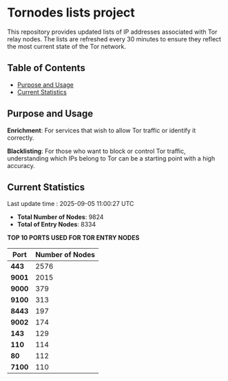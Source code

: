 # Tornodes lists project

This repository provides updated lists of IP addresses associated with Tor relay nodes. The lists are refreshed every 30 minutes to ensure they reflect the most current state of the Tor network.

## Table of Contents

- [Purpose and Usage](#purpose-and-usage)
- [Current Statistics](#current-statistics)


## Purpose and Usage

**Enrichment**: For services that wish to allow Tor traffic or identify it correctly.

**Blacklisting**: For those who want to block or control Tor traffic, understanding which IPs belong to Tor can be a starting point with a high accuracy.

## Current Statistics

Last update time : 2025-09-05 11:00:27 UTC

- **Total Number of Nodes**: 9824
- **Total of Entry Nodes**: 8334

**TOP 10 PORTS USED FOR TOR ENTRY NODES**

| **Port** | **Number of Nodes** |
|------|-----------------|
| **443**   | 2576  |
| **9001**   | 2015  |
| **9000**   | 379  |
| **9100**   | 313  |
| **8443**   | 197  |
| **9002**   | 174  |
| **143**   | 129  |
| **110**   | 114  |
| **80**   | 112  |
| **7100**   | 110  |

